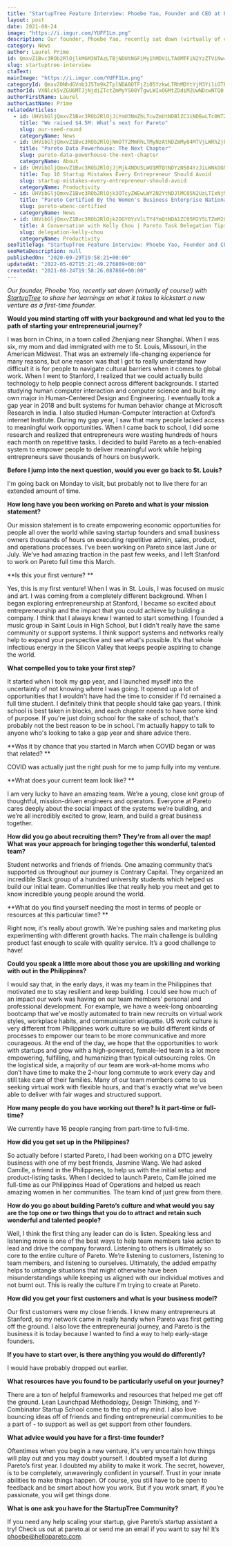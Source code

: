 ```yaml
---
title: "StartupTree Feature Interview: Phoebe Yao, Founder and CEO at Pareto"
layout: post
date: 2021-08-24
image: "https://i.imgur.com/YUFF1Lm.png"
description: Our founder, Phoebe Yao, recently sat down (virtually of course!) with StartupTree to share her learnings on what it takes to kickstart a new venture as a first-time founder.
category: News
author: Laurel Prime
id: QmxvZ1Bvc3ROb2RlOjlkMGM3NTAzLTBjNDUtNGFiMy1hMDViLTA0MTFiN2YzZTViNw==
slug: startuptree-interview
ctaText: 
mainImage: "https://i.imgur.com/YUFF1Lm.png"
categoryId: QmxvZ0NhdGVnb3J5Tm9kZTplNDA0OTFjZi05YzkwLTRhMDYtYjM3Yi1iOTFkZDJhNWM1NDE=
authorId: VXNlck5vZGU6MTJjNjdiZTctZmMyYS00YTgwLWIxOGMtZDdiM2UwNDcwNTQ0
authorFirstName: Laurel
authorLastName: Prime
relatedArticles:
  - id: UHVibGljQmxvZ1Bvc3ROb2RlOjJiYmU3NmZhLTcwZmUtNDBlZC1iNDEwLTc0NTZiODhiZDUyNQ==
    title: "We raised $4.5M: What’s next for Pareto"
    slug: our-seed-round
    categoryName: News
  - id: UHVibGljQmxvZ1Bvc3ROb2RlOjNmOTY2MmRhLTMyNzAtNDZmMy04MTVjLWRhZjFlYjk4Y2Y2NA==
    title: "Pareto Data Powerhouse: The Next Chapter"
    slug: pareto-data-powerhouse-the-next-chapter
    categoryName: About
  - id: UHVibGljQmxvZ1Bvc3ROb2RlOjJjMjk4NDU5LWU1MTQtNDYzNS04YzJiLWNkOGNmYjBmY2FiNQ==
    title: Top 10 Startup Mistakes Every Entrepreneur Should Avoid
    slug: startup-mistakes-every-entrepreneur-should-avoid
    categoryName: Productivity
  - id: UHVibGljQmxvZ1Bvc3ROb2RlOjk3OTcyZWEwLWY2N2YtNDJlMC05N2UzLTIxNjM3MDMxNDdhYg==
    title: "Pareto Certified By the Women's Business Enterprise National Council"
    slug: pareto-wbenc-certified
    categoryName: News
  - id: UHVibGljQmxvZ1Bvc3ROb2RlOjk2OGY0YzVlLTY4YmQtNDA1ZC05M2Y5LTZmM2QxOTg5MjQ4YQ==
    title: A Conversation with Kelly Chou | Pareto Task Delegation Tips
    slug: delegation-kelly-chou
    categoryName: Productivity
seoTitleTag: "StartupTree Feature Interview: Phoebe Yao, Founder and CEO at Pareto"
seoMetaDescription: null
publishedOn: "2020-09-29T19:58:21+00:00"
updatedAt: "2022-05-02T15:21:49.276809+00:00"
createdAt: "2021-08-24T19:58:26.087866+00:00"
---
```

*Our founder, Phoebe Yao, recently sat down (virtually of course!) with [StartupTree](https://join.startuptree.co/) to share her learnings on what it takes to kickstart a new venture as a first-time founder.*

**Would you mind starting off with your background and what led you to the path of starting your entrepreneurial journey?**

I was born in China, in a town called Zhenjiang near Shanghai. When I was six, my mom and dad immigrated with me to St. Louis, Missouri, in the American Midwest. That was an extremely life-changing experience for many reasons, but one reason was that I got to really understand how difficult it is for people to navigate cultural barriers when it comes to global work. When I went to Stanford, I realized that we could actually build technology to help people connect across different backgrounds. I started studying human computer interaction and computer science and built my own major in Human-Centered Design and Engineering. I eventually took a gap year in 2018 and built systems for human behavior change at Microsoft Research in India. I also studied Human-Computer Interaction at Oxford’s internet Institute. During my gap year, I saw that many people lacked access to meaningful work opportunities. When I came back to school, I did some research and realized that entrepreneurs were wasting hundreds of hours each month on repetitive tasks. I decided to build Pareto as a tech-enabled system to empower people to deliver meaningful work while helping entrepreneurs save thousands of hours on busywork.

**Before I jump into the next question, would you ever go back to St. Louis?**

I'm going back on Monday to visit, but probably not to live there for an extended amount of time. 

**How long have you been working on Pareto and what is your mission statement?**

Our mission statement is to create empowering economic opportunities for people all over the world while saving startup founders and small business owners thousands of hours on executing repetitive admin, sales, product, and operations processes. I've been working on Pareto since last June or July. We’ve had amazing traction in the past few weeks, and I left Stanford to work on Pareto full time this March.

**Is this your first venture? **

Yes, this is my first venture! When I was in St. Louis, I was focused on music and art. I was coming from a completely different background. When I began exploring entrepreneurship at Stanford, I became so excited about entrepreneurship and the impact that you could achieve by building a company. I think that I always knew I wanted to start something. I founded a music group in Saint Louis in High School, but I didn't really have the same community or support systems. I think support systems and networks really help to expand your perspective and see what's possible. It’s that whole infectious energy in the Silicon Valley that keeps people aspiring to change the world.

**What compelled you to take your first step?**

It started when I took my gap year, and I launched myself into the uncertainty of not knowing where I was going. It opened up a lot of opportunities that I wouldn't have had the time to consider if I'd remained a full time student. I definitely think that people should take gap years. I think school is best taken in blocks, and each chapter needs to have some kind of purpose. If you're just doing school for the sake of school, that's probably not the best reason to be in school. I'm actually happy to talk to anyone who's looking to take a gap year and share advice there.

**Was it by chance that you started in March when COVID began or was that related? **

COVID was actually just the right push for me to jump fully into my venture.

**What does your current team look like? **

I am very lucky to have an amazing team. We’re a young, close knit group of thoughtful, mission-driven engineers and operators. Everyone at Pareto cares deeply about the social impact of the systems we’re building, and we’re all incredibly excited to grow, learn, and build a great business together.

**How did you go about recruiting them? They're from all over the map! What was your approach for bringing together this wonderful, talented team?**

Student networks and friends of friends. One amazing community that’s supported us throughout our journey is Contrary Capital. They organized an incredible Slack group of a hundred university students which helped us build our initial team. Communities like that really help you meet and get to know incredible young people around the world.

**What do you find yourself needing the most in terms of people or resources at this particular time? **

Right now, it's really about growth. We're pushing sales and marketing plus experimenting with different growth hacks. The main challenge is building product fast enough to scale with quality service. It’s a good challenge to have!

**Could you speak a little more about those you are upskilling and working with out in the Philippines?**

I would say that, in the early days, it was my team in the Philippines that motivated me to stay resilient and keep building. I could see how much of an impact our work was having on our team members' personal and professional development. For example, we have a week-long onboarding bootcamp that we've mostly automated to train new recruits on virtual work styles, workplace habits, and communication etiquette. US work culture is very different from Philippines work culture so we build different kinds of processes to empower our team to be more communicative and more courageous. At the end of the day, we hope that the opportunities to work with startups and grow with a high-powered, female-led team is a lot more empowering, fulfilling, and humanizing than typical outsourcing roles. On the logistical side, a majority of our team are work-at-home moms who don’t have time to make the 2-hour long commute to work every day and still take care of their families. Many of our team members come to us seeking virtual work with flexible hours, and that's exactly what we've been able to deliver with fair wages and structured support.

**How many people do you have working out there? Is it part-time or full-time?**

We currently have 16 people ranging from part-time to full-time.

**How did you get set up in the Philippines?**

So actually before I started Pareto, I had been working on a DTC jewelry business with one of my best friends, Jasmine Wang. We had asked Camille, a friend in the Philippines, to help us with the initial setup and product-listing tasks. When I decided to launch Pareto, Camille joined me full-time as our Philippines Head of Operations and helped us reach amazing women in her communities. The team kind of just grew from there.

**How do you go about building Pareto’s culture and what would you say are the top one or two things that you do to attract and retain such wonderful and talented people?**

Well, I think the first thing any leader can do is listen. Speaking less and listening more is one of the best ways to help team members take action to lead and drive the company forward. Listening to others is ultimately so core to the entire culture of Pareto. We’re listening to customers, listening to team members, and listening to ourselves. Ultimately, the added empathy helps to untangle situations that might otherwise have been misunderstandings while keeping us aligned with our individual motives and not burnt out. This is really the culture I'm trying to create at Pareto.

**How did you get your first customers and what is your business model?**

Our first customers were my close friends. I knew many entrepreneurs at Stanford, so my network came in really handy when Pareto was first getting off the ground. I also love the entrepreneurial journey, and Pareto is the business it is today because I wanted to find a way to help early-stage founders.

**If you have to start over, is there anything you would do differently?**

I would have probably dropped out earlier.

**What resources have you found to be particularly useful on your journey?**

There are a ton of helpful frameworks and resources that helped me get off the ground. Lean Launchpad Methodology, Design Thinking, and Y-Combinator Startup School come to the top of my mind. I also love bouncing ideas off of friends and finding entrepreneurial communities to be a part of - to support as well as get support from other founders.

**What advice would you have for a first-time founder?**

Oftentimes when you begin a new venture, it's very uncertain how things will play out and you may doubt yourself. I doubted myself a lot during Pareto’s first year. I doubted my ability to make it work. The secret, however, is to be completely, unwaveringly confident in yourself. Trust in your innate abilities to make things happen. Of course, you still have to be open to feedback and be smart about how you work. But if you work smart, if you’re passionate, you will get things done.

**What is one ask you have for the StartupTree Community?**

If you need any help scaling your startup, give Pareto’s startup assistant a try! Check us out at pareto.ai or send me an email if you want to say hi! It’s phoebe@hellopareto.com.